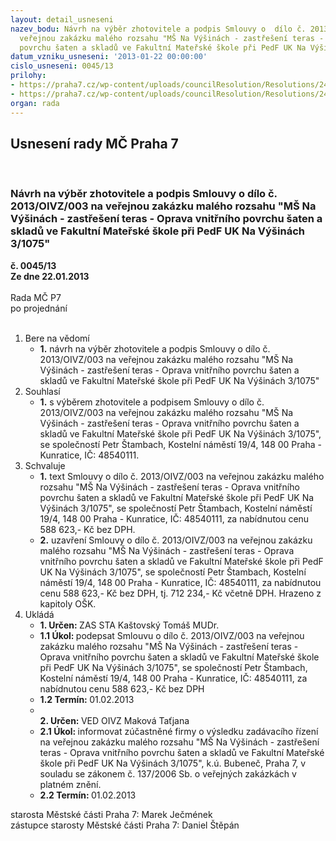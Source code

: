 ```yaml
---
layout: detail_usneseni
nazev_bodu: Návrh na výběr zhotovitele a podpis Smlouvy o  dílo č. 2013/OIVZ/003 na
  veřejnou zakázku malého rozsahu "MŠ Na Výšinách - zastřešení teras - Oprava vnitřního
  povrchu šaten a skladů ve Fakultní Mateřské škole při PedF UK Na Výšinách 3/1075"
datum_vzniku_usneseni: '2013-01-22 00:00:00'
cislo_usneseni: 0045/13
prilohy:
- https://praha7.cz/wp-content/uploads/councilResolution/Resolutions/24336/5-13-2._n%c3%a1vrh_smlouvy_o_d%c3%adlo_-_op.doc
- https://praha7.cz/wp-content/uploads/councilResolution/Resolutions/24336/5-13-4.v%c3%bdzva.doc
organ: rada
---
```

<div id="ucUsn_pList" class="usn">
	<span><h2>Usnesení rady MČ Praha 7 </h2>
<br></span><div class="standBody">
<span><h3>Návrh na výběr zhotovitele a podpis Smlouvy o  dílo č. 2013/OIVZ/003 na veřejnou zakázku malého rozsahu "MŠ Na Výšinách - zastřešení teras - Oprava vnitřního povrchu šaten a skladů ve Fakultní Mateřské škole při PedF UK Na Výšinách 3/1075"</h3></span><div class="center">
		<strong>č. 0045/13</strong><br>
	</div>
<div class="center">
		<strong>Ze dne 22.01.2013</strong><br><br>
	</div>Rada MČ P7<br> po projednání<br><br><ol>
<li>Bere na vědomí<ul><li>
<strong>1.</strong> návrh na výběr zhotovitele a podpis Smlouvy o  dílo č. 2013/OIVZ/003 na veřejnou zakázku malého rozsahu "MŠ Na Výšinách - zastřešení teras - Oprava vnitřního povrchu šaten a skladů ve Fakultní Mateřské škole při PedF UK Na Výšinách 3/1075"</li></ul>
</li>
<li>Souhlasí<ul><li>
<strong>1.</strong> s výběrem zhotovitele a podpisem Smlouvy o dílo č. 2013/OIVZ/003 na veřejnou zakázku malého rozsahu "MŠ Na Výšinách - zastřešení teras - Oprava vnitřního povrchu šaten a skladů ve Fakultní Mateřské škole při PedF UK Na Výšinách 3/1075", se společností  Petr Štambach, Kostelní náměstí 19/4, 148 00 Praha - Kunratice, IČ: 48540111. </li></ul>
</li>
<li>Schvaluje<ul>
<li>
<strong>1.</strong> text Smlouvy o dílo č. 2013/OIVZ/003 na veřejnou zakázku malého rozsahu "MŠ Na Výšinách - zastřešení teras - Oprava vnitřního povrchu šaten a skladů ve Fakultní Mateřské škole při PedF UK Na Výšinách 3/1075", se společností  Petr Štambach, Kostelní náměstí 19/4, 148 00 Praha - Kunratice, IČ: 48540111, za nabídnutou cenu  588 623,- Kč bez DPH.</li>
<li>
<strong>2.</strong> uzavření Smlouvy o dílo č. 2013/OIVZ/003 na veřejnou zakázku malého rozsahu "MŠ Na Výšinách - zastřešení teras - Oprava vnitřního povrchu šaten a skladů ve Fakultní Mateřské škole při PedF UK Na Výšinách 3/1075", se společností  Petr Štambach, Kostelní náměstí 19/4, 148 00 Praha - Kunratice, IČ: 48540111, za nabídnutou cenu  588 623,- Kč bez DPH, tj. 712 234,- Kč včetně DPH. Hrazeno z kapitoly OŠK.</li>
</ul>
</li>
<li>Ukládá<ul>
<li>
<strong>1. Určen: </strong>ZAS STA Kaštovský Tomáš MUDr.</li>
<li>
<strong>1.1 Úkol: </strong>podepsat Smlouvu o dílo č. 2013/OIVZ/003 na veřejnou zakázku malého rozsahu "MŠ Na Výšinách - zastřešení teras - Oprava vnitřního povrchu šaten a skladů ve Fakultní Mateřské škole při PedF UK Na Výšinách 3/1075", se společností  Petr Štambach, Kostelní náměstí 19/4, 148 00 Praha - Kunratice, IČ: 48540111, za nabídnutou cenu  588 623,- Kč bez DPH </li>
<li>
<strong>1.2 Termín: </strong>01.02.2013</li>
<li>
<strong><br>2. Určen: </strong>VED OIVZ Maková Taťjana</li>
<li>
<strong>2.1 Úkol: </strong>informovat zúčastněné firmy o výsledku zadávacího řízení na veřejnou zakázku  malého rozsahu "MŠ Na Výšinách - zastřešení teras - Oprava vnitřního povrchu šaten a skladů ve Fakultní Mateřské škole při PedF UK Na Výšinách 3/1075", k.ú. Bubeneč,  Praha 7, v souladu se zákonem č. 137/2006 Sb. o veřejných zakázkách v platném znění. </li>
<li>
<strong>2.2 Termín: </strong>01.02.2013</li>
</ul>
</li>
</ol>starosta Městské části Praha 7: Marek Ječmének<br>zástupce starosty Městské části Praha 7: Daniel Štěpán 
</div>
</div>